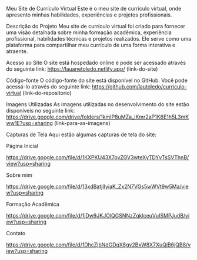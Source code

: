 Meu Site de Currículo Virtual
Este é o meu site de currículo virtual, onde apresento minhas habilidades, experiências e projetos profissionais.

Descrição do Projeto
Meu site de currículo virtual foi criado para fornecer uma visão detalhada sobre minha formação acadêmica, experiência profissional, habilidades técnicas e projetos realizados. Ele serve como uma plataforma para compartilhar meu currículo de uma forma interativa e atraente.

Acesso ao Site
O site está hospedado online e pode ser acessado através do seguinte link:
https://lauanetoledo.netlify.app/ 
(link-do-site)

Código-fonte
O código-fonte do site está disponível no GitHub. Você pode acessá-lo através do seguinte link:
https://github.com/lautoledo/curriculo-virtual
(link-do-repositorio)

Imagens Utilizadas
As imagens utilizadas no desenvolvimento do site estão disponíveis no seguinte link:
https://drive.google.com/drive/folders/1kmIP8uMZa_iKmr2aP1K6E1h5L3mKww1E?usp=sharing
(link-para-as-imagens)

 Capturas de Tela
Aqui estão algumas capturas de tela do site:
                                                        
Página Inicial

https://drive.google.com/file/d/1KXPKU43X7ovZGV3wteXyTDYvTsSVThnB/view?usp=sharing
 
Sobre mim

https://drive.google.com/file/d/13xdBatjIIyiaK_Zx2N7VGs5wWVt9w5Ma/view?usp=sharing
 
Formação Acadêmica

https://drive.google.com/file/d/1jDw9JKJOlQGSNNzZqklceuVuISMPJudB/view?usp=sharing
 
Contato

https://drive.google.com/file/d/1DhcZjbNdGDqX8gv2BxW8X7XuQiB6jQB8/view?usp=sharing

